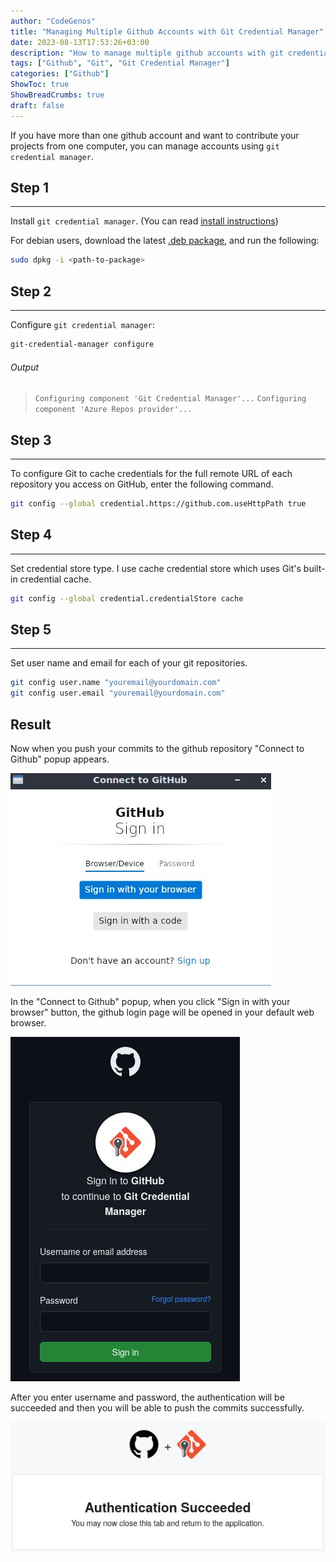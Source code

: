 ```yaml
---
author: "CodeGenos"
title: "Managing Multiple Github Accounts with Git Credential Manager"
date: 2023-08-13T17:53:26+03:00
description: "How to manage multiple github accounts with git credential manager?"
tags: ["Github", "Git", "Git Credential Manager"]
categories: ["Github"]
ShowToc: true
ShowBreadCrumbs: true
draft: false
---
```


If you have more than one github account and want to contribute your projects from one computer, you can manage accounts using `git credential manager`.

## Step 1
---

Install `git credential manager`. (You can read <a href="https://github.com/git-ecosystem/git-credential-manager/blob/release/docs/install.md" target="_blank">install instructions</a>)


For debian users, download the latest <a href="https://github.com/git-ecosystem/git-credential-manager/releases/latest" target="_blank">.deb package</a>, and run the following:

```bash
sudo dpkg -i <path-to-package>
```

## Step 2
---

Configure `git credential manager`:

```bash
git-credential-manager configure
```

###### Output
>`Configuring component 'Git Credential Manager'...`
>`Configuring component 'Azure Repos provider'...`

## Step 3
---

To configure Git to cache credentials for the full remote URL of each repository you access on GitHub, enter the following command.

```bash
git config --global credential.https://github.com.useHttpPath true
```

## Step 4
---

Set credential store type. I use cache credential store which uses Git's built-in credential cache.

```bash
git config --global credential.credentialStore cache
```

## Step 5
---

Set user name and email for each of your git repositories.

```bash
git config user.name "youremail@yourdomain.com"
git config user.email "youremail@yourdomain.com"
```

## Result

Now when you push your commits to the github repository "Connect to Github" popup appears. 

![Connect to Github Popup](images/connect-to-github-popup.jpg)

In the "Connect to Github" popup, when you click "Sign in with your browser" button, the github login page will be opened in your default web browser. 

![Connect to Github Popup](images/sign-in-to-github-gcm-browser.jpg)

After you enter username and password, the authentication will be succeeded and then you will be able to push the commits successfully.

![Connect to Github Popup](images/gcm-github-auth-success.jpg)
